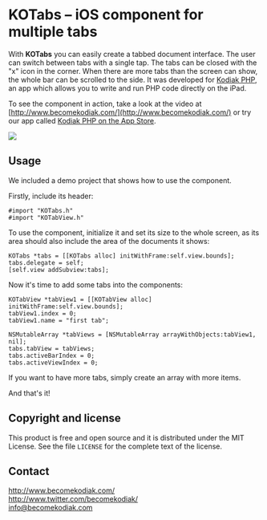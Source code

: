 KOTabs – iOS component for multiple tabs
========================================

With **KOTabs** you can easily create a tabbed document interface. The user can switch between tabs with a single tap. The tabs can be closed with the "x" icon in the corner. When there are more tabs than the screen can show, the whole bar can be scrolled to the side. It was developed for [Kodiak PHP](http://www.becomekodiak.com/), an app which allows you to write and run PHP code directly on the iPad.

To see the component in action, take a look at the video at [http://www.becomekodiak.com/](http://www.becomekodiak.com/) or try our app called [Kodiak PHP on the App Store](http://itunes.apple.com/us/app/kodiak-php/id542685332?ls=1&mt=8).

<img src="http://i.imgur.com/npej3.png">

Usage
-----

We included a demo project that shows how to use the component.

Firstly, include its header:

	#import "KOTabs.h"
	#import "KOTabView.h"

To use the component, initialize it and set its size to the whole screen, as its area should also include the area of the documents it shows:

	KOTabs *tabs = [[KOTabs alloc] initWithFrame:self.view.bounds];
	tabs.delegate = self;
	[self.view addSubview:tabs];

Now it's time to add some tabs into the components:

	KOTabView *tabView1 = [[KOTabView alloc] initWithFrame:self.view.bounds];
	tabView1.index = 0;
	tabView1.name = "first tab";

	NSMutableArray *tabViews = [NSMutableArray arrayWithObjects:tabView1, nil];
	tabs.tabView = tabViews;
	tabs.activeBarIndex = 0;
	tabs.activeViewIndex = 0;

If you want to have more tabs, simply create an array with more items.

And that's it!

Copyright and license
---------------------

This product is free and open source and it is distributed under the MIT License. See the file `LICENSE` for the complete text of the license.

Contact
-------

http://www.becomekodiak.com/<br />
http://www.twitter.com/becomekodiak/<br />
info@becomekodiak.com

